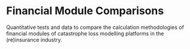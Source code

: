 # Financial Module Comparisons
Quantitative tests and data to compare the calculation methodologies of financial modules of catastrophe loss modelling platforms in the (re)insurance industry.
